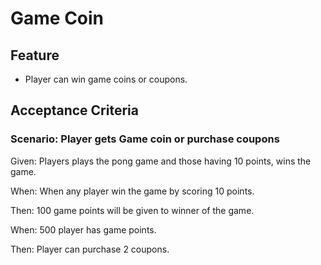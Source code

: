 # Game Coin

## Feature

- Player can win game coins or coupons.

## Acceptance Criteria

### Scenario: Player gets Game coin or purchase coupons

  Given: Players plays the pong game and those having 10 points, wins the game.

  When: When any player win the game by scoring 10 points.

  Then: 100 game points will be given to winner of the game.
  
  When: 500 player has game points.
  
  Then: Player can purchase 2 coupons.

